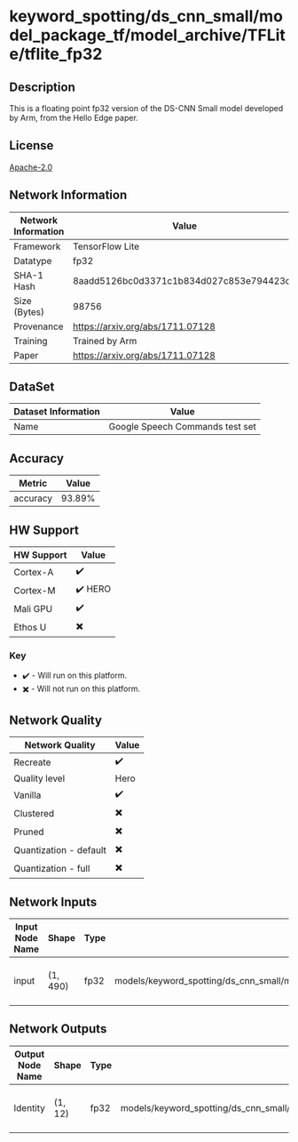 # keyword_spotting/ds_cnn_small/model_package_tf/model_archive/TFLite/tflite_fp32

## Description
This is a floating point fp32 version of the DS-CNN Small model developed by Arm, from the Hello Edge paper.

## License
[Apache-2.0](https://spdx.org/licenses/Apache-2.0.html)

## Network Information
| Network Information | Value |
|---------------------|-------|
|  Framework          | TensorFlow Lite |
|  Datatype           | fp32 |
|  SHA-1 Hash         | 8aadd5126bc0d3371c1b834d027c853e794423c1 |
|  Size (Bytes)       | 98756 |
|  Provenance         | https://arxiv.org/abs/1711.07128 |
|  Training           | Trained by Arm |
|  Paper | https://arxiv.org/abs/1711.07128 |

## DataSet
| Dataset Information | Value |
|--------|-------|
| Name | Google Speech Commands test set |

## Accuracy

| Metric | Value |
|--------|-------|
| accuracy | 93.89% |

## HW Support
| HW Support   | Value |
|--------------|-------|
| Cortex-A |:heavy_check_mark:         |
| Cortex-M |:heavy_check_mark: HERO        |
| Mali GPU |:heavy_check_mark:         |
| Ethos U  |:heavy_multiplication_x:          |

### Key
* :heavy_check_mark: - Will run on this platform.
* :heavy_multiplication_x: - Will not run on this platform.

## Network Quality
| Network Quality         | Value |
|-------------------------|-------|
|  Recreate               | :heavy_check_mark:    |
|  Quality level          | Hero    |
|  Vanilla                | :heavy_check_mark:    |
|  Clustered              | :heavy_multiplication_x:    |
|  Pruned                 | :heavy_multiplication_x:    |
|  Quantization - default | :heavy_multiplication_x:    |
|  Quantization - full    | :heavy_multiplication_x:    |

## Network Inputs
| Input Node Name | Shape | Type | Example Path | Example Type | Example Shape | Example Use Case |
|-----------------|-------|-------|--------------|-------|-------|-----------------|
| input | (1, 490) | fp32 | models/keyword_spotting/ds_cnn_small/model_package_tf/model_archive/TFLite/tflite_fp32/testing_input/input | fp32 | [1, 490] | The input is a processed MFCCs |

## Network Outputs
| Output Node Name | Shape | Type | Example Path | Example Type | Example Shape | Example Use Case |
|-----------------|-------|-------|--------------|-------|-------|-----------------|
| Identity | (1, 12) | fp32 | models/keyword_spotting/ds_cnn_small/model_package_tf/model_archive/TFLite/tflite_fp32/testing_output/Identity | fp32 | [1, 12] | The probability on 12 keywords |